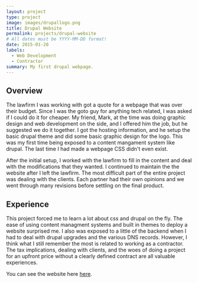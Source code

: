 ```yaml
---
layout: project
type: project
image: images/drupallogo.png
title: Drupal Website
permalink: projects/drupal-website
# All dates must be YYYY-MM-DD format!
date: 2015-01-20
labels:
  - Web Development
  - Contractor
summary: My first drupal webpage.
---
```


## Overview

The lawfirm I was working with got a quote for a webpage that was over their budget. Since I was the goto guy for anything tech related, I was asked if I could do it for cheaper.  My friend, Mark, at the time was doing graphic design and web development on the side, and I offered him the job, but he suggested we do it together.  I got the hosting information, and he setup the basic drupal theme and did some basic graphic design for the logo.  This was my first time being exposed to a content mangament system like drupal. The last time I had made a webpage CSS didn't even exist. 

After the initial setup, I worked with the lawfirm to fill in the content and deal with the modifications that they wanted. I continued to maintain the the website after I left the lawfirm.  The most difficult part of the entire project was dealing with the clients. Each partner had their own opinions and we went through many revisions before settling on the final product.

## Experience

This project forced me to learn a lot about css and drupal on the fly.  The ease of using content managment systems and built in themes to  deploy a website surprised me.  I also was exposed to a little of the backend when I had to deal with drupal upgrades and the various DNS records. However, I think what I still remember the most is related to working as a contractor.  The tax implications, dealing with clients, and the woes of doing a project for an upfront price without a clearly defined contract are all valuable experiences.


You can see the website here <a href="https://tqlawyers.com">here</a>.



